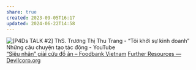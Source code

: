 ```yaml
---
share: true
created: 2023-09-05T16:17
updated: 2024-06-22T14:58
---
```

 ![\[P4Ds TALK #2\] ThS. Trương Thị Thu Trang - “Tôi khởi sự kinh doanh” Những câu chuyện tạo tác động - YouTube](https://youtu.be/_hX2Sm5aOTk?si=gzGbUJi3-nIE5HZQ)
[“Siêu nhân” giải cứu đồ ăn – Foodbank Vietnam](https://foodbankvietnam.com/sieu-nhan-giai-cuu-do-an/)
[Further Resources — Devilcorp.org](https://www.devilcorp.org/further-resources)
